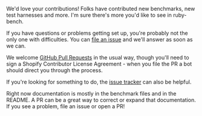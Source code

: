 We'd love your contributions! Folks have contributed new benchmarks, new test harnesses
and more. I'm sure there's more you'd like to see in ruby-bench.

If you have questions or problems getting set up, you're probably not the only
one with difficulties. You can [file an issue](https://github.com/ruby/ruby-bench/issues)
and we'll answer as soon as we can.

We welcome [GitHub Pull Requests](https://github.com/ruby/ruby-bench/pulls) in
the usual way, though you'll need to sign a Shopify
Contributor License Agreement - when you file the PR a bot should direct you through
the process.

If you're looking for something to do, the
[issue tracker](https://github.com/ruby/ruby-bench/issues)
can also be helpful.

Right now documentation is mostly in the benchmark files and in the README.
A PR can be a great way to correct or expand that documentation. If you
see a problem, file an issue or open a PR!

